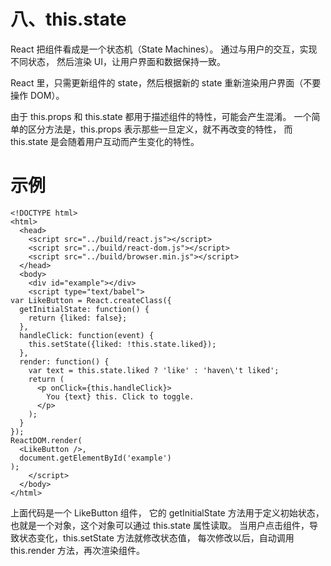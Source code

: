 

# 八、this.state

React 把组件看成是一个状态机（State Machines）。
通过与用户的交互，实现不同状态，
然后渲染 UI，让用户界面和数据保持一致。 

React 里，只需更新组件的 state，然后根据新的 state 重新渲染用户界面（不要操作 DOM）。

由于 this.props 和 this.state 都用于描述组件的特性，可能会产生混淆。
一个简单的区分方法是，this.props 表示那些一旦定义，就不再改变的特性，
而 this.state 是会随着用户互动而产生变化的特性。


# 示例

```
<!DOCTYPE html>
<html>
  <head>
    <script src="../build/react.js"></script>
    <script src="../build/react-dom.js"></script>
    <script src="../build/browser.min.js"></script>
  </head>
  <body>
    <div id="example"></div>
    <script type="text/babel">
var LikeButton = React.createClass({
  getInitialState: function() {
    return {liked: false};
  },
  handleClick: function(event) {
    this.setState({liked: !this.state.liked});
  },
  render: function() {
    var text = this.state.liked ? 'like' : 'haven\'t liked';
    return (
      <p onClick={this.handleClick}>
        You {text} this. Click to toggle.
      </p>
    );
  }
});
ReactDOM.render(
  <LikeButton />,
  document.getElementById('example')
);
    </script>
  </body>
</html>
```

上面代码是一个 LikeButton 组件，
它的 getInitialState 方法用于定义初始状态，也就是一个对象，这个对象可以通过 this.state 属性读取。
当用户点击组件，导致状态变化，this.setState 方法就修改状态值，
每次修改以后，自动调用 this.render 方法，再次渲染组件。

